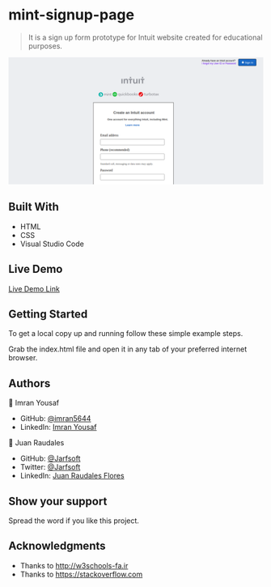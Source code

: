 # mint-signup-page

> It is a sign up form prototype for Intuit website created for educational purposes.

![screenshot](./images/screenshot.png)


## Built With

- HTML
- CSS
- Visual Studio Code

## Live Demo

[Live Demo Link](https://rawcdn.githack.com/Jarfsoft/mint-signup-page/8810f6ffeb4b8c3567d4a5bd23c9738f7f1b7dd5/index.html)

## Getting Started

To get a local copy up and running follow these simple example steps.

Grab the index.html file and open it in any tab of your preferred internet browser.



## Authors

👤 Imran Yousaf

- GitHub: [@imran5644](https://github.com/imran5644)
- LinkedIn: [Imran Yousaf](https://www.linkedin.com/in/imran-yousaf-8777297b/)

👤 Juan Raudales

- GitHub: [@Jarfsoft](https://github.com/Jarfsoft)
- Twitter: [@Jarfsoft](https://twitter.com/Jarfsoft)
- LinkedIn: [Juan Raudales Flores](https://www.linkedin.com/in/juan-raudales-flores-7b0a3b113/)


## Show your support

Spread the word if you like this project.

## Acknowledgments

- Thanks to http://w3schools-fa.ir
- Thanks to https://stackoverflow.com

